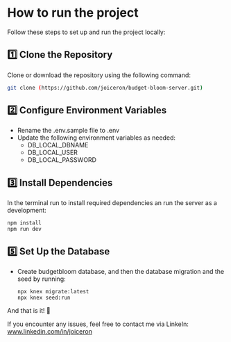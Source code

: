 # How to run the project

Follow these steps to set up and run the project locally:

## 1️⃣ Clone the Repository
Clone or download the repository using the following command:

```sh
git clone (https://github.com/joiceron/budget-bloom-server.git)
```


## 2️⃣ Configure Environment Variables 

+ Rename the .env.sample file to .env
+ Update the following environment variables as needed:
  + DB_LOCAL_DBNAME
  + DB_LOCAL_USER
  + DB_LOCAL_PASSWORD

## 3️⃣ Install Dependencies
 In the terminal run to install required dependencies an run the server as a development: 

    npm install
    npm run dev

## 5️⃣ Set Up the Database
+ Create budgetbloom database, and then the database migration and the seed by running:

      npx knex migrate:latest
      npx knex seed:run

And that is it! 🎉

If you encounter any issues, feel free to contact me via LinkeIn: www.linkedin.com/in/joiceron
